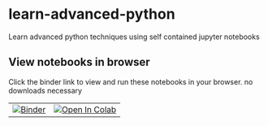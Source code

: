 # learn-advanced-python

Learn advanced python techniques using self contained jupyter notebooks

## View notebooks in browser

Click the binder link to view and run these notebooks in your browser. no downloads necessary

|        |        |
| :----: | :----: |
| [![Binder](https://mybinder.org/badge_logo.svg)](https://mybinder.org/v2/gh/aviadr1/learn-advanced-python/master)      |   [![Open In Colab](https://colab.research.google.com/assets/colab-badge.svg)](https://colab.research.google.com/github/aviadr1/learn-advanced-python/)    |



